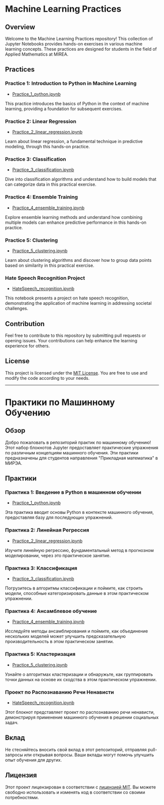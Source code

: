 # Machine Learning Practices

## Overview

Welcome to the Machine Learning Practices repository! This collection of Jupyter Notebooks provides hands-on exercises in various machine learning concepts. These practices are designed for students in the field of Applied Mathematics at MIREA.

## Practices

### Practice 1: Introduction to Python in Machine Learning
- [Practice_1_python.ipynb](https://github.com/xEnotWhyNotx/machine_learning_mirea/blob/master/Practice_1_python.ipynb)

This practice introduces the basics of Python in the context of machine learning, providing a foundation for subsequent exercises.

### Practice 2: Linear Regression
- [Practice_2_linear_regression.ipynb](https://github.com/xEnotWhyNotx/machine_learning_mirea/blob/master/Practice_2_linear_regression.ipynb)

Learn about linear regression, a fundamental technique in predictive modeling, through this hands-on practice.

### Practice 3: Classification
- [Practice_3_classification.ipynb](https://github.com/xEnotWhyNotx/machine_learning_mirea/blob/master/Practice_3_classification.ipynb)

Dive into classification algorithms and understand how to build models that can categorize data in this practical exercise.

### Practice 4: Ensemble Training
- [Practice_4_ensemble_training.ipynb](https://github.com/xEnotWhyNotx/machine_learning_mirea/blob/master/Practice_4_ensemble_training.ipynb)

Explore ensemble learning methods and understand how combining multiple models can enhance predictive performance in this hands-on practice.

### Practice 5: Clustering
- [Practice_5_clustering.ipynb](https://github.com/xEnotWhyNotx/machine_learning_mirea/blob/master/Practice_5_clustering.ipynb)

Learn about clustering algorithms and discover how to group data points based on similarity in this practical exercise.

### Hate Speech Recognition Project
- [HateSpeech_recognition.ipynb](https://github.com/xEnotWhyNotx/machine_learning_mirea/blob/master/HateSpeech_recognition.ipynb)

This notebook presents a project on hate speech recognition, demonstrating the application of machine learning in addressing societal challenges.

## Contribution

Feel free to contribute to this repository by submitting pull requests or opening issues. Your contributions can help enhance the learning experience for others.

## License

This project is licensed under the [MIT License](LICENSE.md). You are free to use and modify the code according to your needs.

---

# Практики по Машинному Обучению

## Обзор

Добро пожаловать в репозиторий практик по машинному обучению! Этот набор блокнотов Jupyter предоставляет практические упражнения по различным концепциям машинного обучения. Эти практики предназначены для студентов направления "Прикладная математика" в МИРЭА.

## Практики

### Практика 1: Введение в Python в машинном обучении
- [Practice_1_python.ipynb](https://github.com/xEnotWhyNotx/machine_learning_mirea/blob/master/Practice_1_python.ipynb)

Эта практика вводит основы Python в контексте машинного обучения, предоставляя базу для последующих упражнений.

### Практика 2: Линейная Регрессия
- [Practice_2_linear_regression.ipynb](https://github.com/xEnotWhyNotx/machine_learning_mirea/blob/master/Practice_2_linear_regression.ipynb)

Изучите линейную регрессию, фундаментальный метод в прогнозном моделировании, через это практическое занятие.

### Практика 3: Классификация
- [Practice_3_classification.ipynb](https://github.com/xEnotWhyNotx/machine_learning_mirea/blob/master/Practice_3_classification.ipynb)

Погрузитесь в алгоритмы классификации и поймите, как строить модели, способные категоризировать данные в этом практическом упражнении.

### Практика 4: Ансамблевое обучение
- [Practice_4_ensemble_training.ipynb](https://github.com/xEnotWhyNotx/machine_learning_mirea/blob/master/Practice_4_ensemble_training.ipynb)

Исследуйте методы ансамблирования и поймите, как объединение нескольких моделей может улучшить предсказательную производительность в этом практическом занятии.

### Практика 5: Кластеризация
- [Practice_5_clustering.ipynb](https://github.com/xEnotWhyNotx/machine_learning_mirea/blob/master/Practice_5_clustering.ipynb)

Узнайте о алгоритмах кластеризации и обнаружьте, как группировать точки данных на основе их сходства в этом практическом упражнении.

### Проект по Распознаванию Речи Ненависти
- [HateSpeech_recognition.ipynb](https://github.com/xEnotWhyNotx/machine_learning_mirea/blob/master/HateSpeech_recognition.ipynb)

Этот блокнот представляет проект по распознаванию речи ненависти, демонстрируя применение машинного обучения в решении социальных задач.

## Вклад

Не стесняйтесь вносить свой вклад в этот репозиторий, отправляя pull-запросы или открывая вопросы. Ваши вклады могут помочь улучшить опыт обучения для других.

## Лицензия

Этот проект лицензирован в соответствии с [лицензией MIT](LICENSE.md). Вы можете свободно использовать и изменять код в соответствии со своими потребностями.
